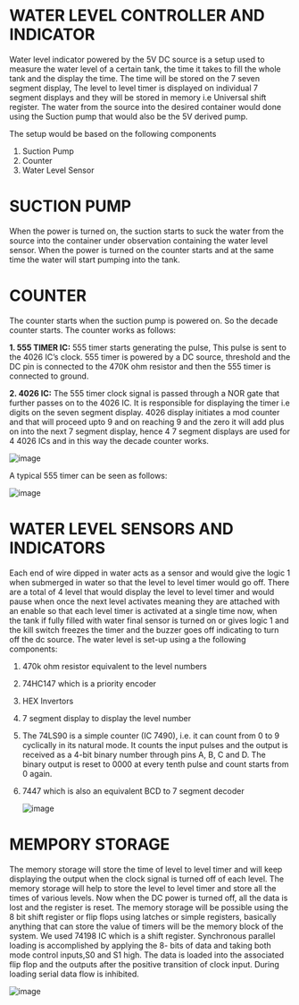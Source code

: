 # WATER LEVEL CONTROLLER AND INDICATOR

Water level indicator powered by the 5V DC source is a setup used to measure the water level of a certain tank, the time it takes to fill the whole tank and the display the time. The time will be stored on the 7 seven segment display, The level to level timer is displayed on individual 7 segment displays and they will be stored in memory i.e Universal shift register. The water from the source into the desired container would done using the Suction pump that would also be the 5V derived pump. 

The setup would be based on the following components
  1. Suction Pump 
  2. Counter 
  3. Water Level Sensor

# SUCTION PUMP
When the power is turned on, the suction starts to suck the water from the source into the container under observation containing the water level sensor. When the power is turned on the counter starts and at the same time the water will start pumping into the tank. 

# COUNTER
The counter starts when the suction pump is powered on. So the decade counter starts. The counter works as follows:

**1. 555 TIMER IC:** 555 timer starts generating the pulse, This pulse is sent to the 4026 IC’s clock. 555 timer is powered by a DC source, threshold and the DC pin is connected to the 470K ohm resistor and then the 555 timer is connected to ground. 

 **2. 4026 IC:**  The 555 timer clock signal is passed through a NOR gate that further passes on to the 4026 IC. It is responsible for displaying the timer i.e digits on the seven segment display. 4026 display initiates a mod counter and that will proceed upto 9 and on reaching 9 and the zero it will add plus on into the next 7 segment display, hence 4 7 segment displays are used for 4 4026 ICs and in this way the decade counter works.
 
![image](https://github.com/MHUZAIFAM/WATER-LEVEL-INDICATOR/assets/121358629/7d8fd23d-5353-4a9f-a83f-9648a648183a)

A typical 555 timer can be seen as follows:

![image](https://github.com/MHUZAIFAM/WATER-LEVEL-INDICATOR/assets/121358629/138153a6-2379-4ae3-99eb-93a0a4206212)


# WATER LEVEL SENSORS AND INDICATORS
Each end of wire dipped in water acts as a sensor 
and would give the logic 1 when submerged in water so that the level to level timer would go off. There are a total of 4 level that would display the level to level timer and would pause when once the next level activates meaning they are attached with an enable so that each level timer is activated at a single time now, when the tank if fully filled with water final sensor is turned on or gives logic 1 and the kill switch freezes the timer and the buzzer goes off indicating to turn off the dc source. The water level is set-up using a the following components: 
 1. 470k ohm resistor equivalent to the level numbers
 2. 74HC147 which is a priority encoder
 3. HEX Invertors
 4. 7 segment display to display the level number
 5. The 74LS90 is a simple counter (IC 7490), i.e. it can count from 0 to 9 cyclically in its natural mode. It counts the input pulses and the output is received as a 4-bit binary number through pins A, B, C and D. The binary output is reset to 0000 at every tenth pulse and count starts from 0 again.
 6. 7447 which is also an equivalent BCD to 7 segment decoder

    ![image](https://github.com/MHUZAIFAM/WATER-LEVEL-INDICATOR/assets/121358629/cae0724b-7741-4146-99cd-e242e0b49778)

# MEMPORY STORAGE
The memory storage will store the time of level to level timer and will keep displaying the output when the clock signal is turned off of each level. The memory storage will help to store the level to level timer and store all the times of various levels. Now when the DC power is turned off, all the data is lost and the register is reset. The memory storage will be possible using the 8 bit shift register or flip flops using latches or simple registers, basically anything that can store the value of timers will be the memory block of the system. We used 74198 IC which is a shift register. Synchronous parallel loading is accomplished by applying the 8- bits of data and taking both mode control inputs,S0 and S1 high. The data is loaded into the associated flip flop and the outputs after the positive transition of clock input. During loading serial data flow is inhibited. 

![image](https://github.com/MHUZAIFAM/WATER-LEVEL-INDICATOR/assets/121358629/4a79a01d-8ca4-4761-9cb7-51a7b38d6046)
